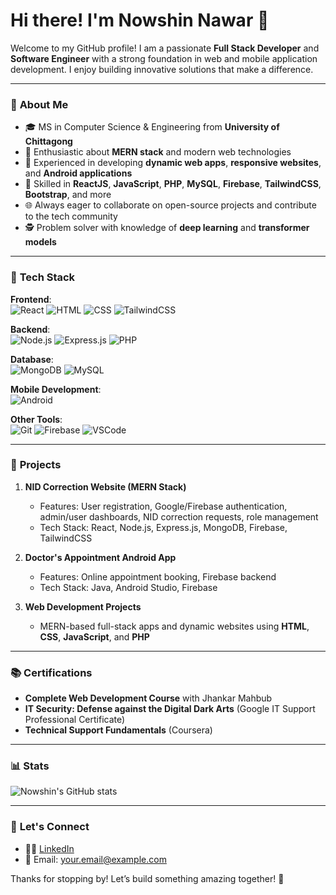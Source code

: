 
# Hi there! I'm **Nowshin Nawar** 👋

Welcome to my GitHub profile! I am a passionate **Full Stack Developer** and **Software Engineer** with a strong foundation in web and mobile application development. I enjoy building innovative solutions that make a difference.

---

### 🌟 **About Me**

- 🎓 MS in Computer Science & Engineering from **University of Chittagong**
- 🔹 Enthusiastic about **MERN stack** and modern web technologies
- 🎨 Experienced in developing **dynamic web apps**, **responsive websites**, and **Android applications**
- 🔧 Skilled in **ReactJS**, **JavaScript**, **PHP**, **MySQL**, **Firebase**, **TailwindCSS**, **Bootstrap**, and more
- 🌐 Always eager to collaborate on open-source projects and contribute to the tech community
- 🕵️ Problem solver with knowledge of **deep learning** and **transformer models**

---

### 🔧 **Tech Stack**

**Frontend**:  
![React](https://img.shields.io/badge/ReactJS-61DAFB?style=for-the-badge&logo=react&logoColor=black) ![HTML](https://img.shields.io/badge/HTML5-E34F26?style=for-the-badge&logo=html5&logoColor=white) ![CSS](https://img.shields.io/badge/CSS3-1572B6?style=for-the-badge&logo=css3&logoColor=white) ![TailwindCSS](https://img.shields.io/badge/TailwindCSS-06B6D4?style=for-the-badge&logo=tailwind-css&logoColor=white)  

**Backend**:  
![Node.js](https://img.shields.io/badge/Node.js-339933?style=for-the-badge&logo=node.js&logoColor=white) ![Express.js](https://img.shields.io/badge/Express.js-404D59?style=for-the-badge) ![PHP](https://img.shields.io/badge/PHP-777BB4?style=for-the-badge&logo=php&logoColor=white)

**Database**:  
![MongoDB](https://img.shields.io/badge/MongoDB-47A248?style=for-the-badge&logo=mongodb&logoColor=white) ![MySQL](https://img.shields.io/badge/MySQL-4479A1?style=for-the-badge&logo=mysql&logoColor=white)

**Mobile Development**:  
![Android](https://img.shields.io/badge/Android-FCC624?style=for-the-badge&logo=android&logoColor=black)

**Other Tools**:  
![Git](https://img.shields.io/badge/Git-F05032?style=for-the-badge&logo=git&logoColor=white) ![Firebase](https://img.shields.io/badge/Firebase-FFCA28?style=for-the-badge&logo=firebase&logoColor=black) ![VSCode](https://img.shields.io/badge/VS%20Code-007ACC?style=for-the-badge&logo=visual-studio-code&logoColor=white)

---

### 💼 **Projects**

1. **NID Correction Website (MERN Stack)**  
   - Features: User registration, Google/Firebase authentication, admin/user dashboards, NID correction requests, role management
   - Tech Stack: React, Node.js, Express.js, MongoDB, Firebase, TailwindCSS

2. **Doctor's Appointment Android App**  
   - Features: Online appointment booking, Firebase backend
   - Tech Stack: Java, Android Studio, Firebase

3. **Web Development Projects**  
   - MERN-based full-stack apps and dynamic websites using **HTML**, **CSS**, **JavaScript**, and **PHP**

---

### 📚 **Certifications**

- **Complete Web Development Course** with Jhankar Mahbub
- **IT Security: Defense against the Digital Dark Arts** (Google IT Support Professional Certificate)
- **Technical Support Fundamentals** (Coursera)

---

### 📊 **Stats**

![Nowshin's GitHub stats](https://github-readme-stats.vercel.app/api?username=yourusername&show_icons=true&theme=radical)

---

### 🔗 **Let's Connect**

- 👨‍💼 [LinkedIn](https://linkedin.com/in/yourprofile)  
- 📧 Email: [your.email@example.com](mailto:your.email@example.com)

Thanks for stopping by! Let’s build something amazing together! 🌟
